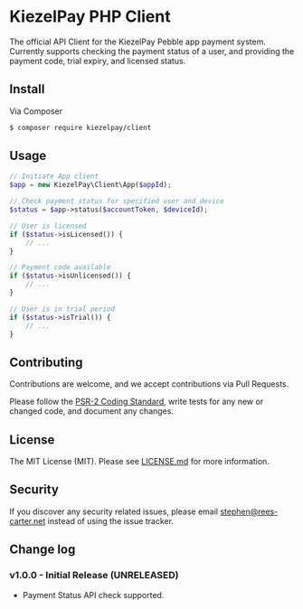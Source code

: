 # KiezelPay PHP Client

The official API Client for the KiezelPay Pebble app payment system.
Currently supports checking the payment status of a user, and providing the payment code, trial expiry, and licensed status.

## Install

Via Composer

``` bash
$ composer require kiezelpay/client
```

## Usage

``` php
// Initiate App client
$app = new KiezelPay\Client\App($appId);

// Check payment status for specified user and device
$status = $app->status($accountToken, $deviceId);

// User is licensed
if ($status->isLicensed()) {
    // ...
}

// Payment code available
if ($status->isUnlicensed()) {
    // ...
}

// User is in trial period
if ($status->isTrial()) {
    // ...
}
```

## Contributing

Contributions are welcome, and we accept contributions via Pull Requests.

Please follow the [PSR-2 Coding Standard](https://github.com/php-fig/fig-standards/blob/master/accepted/PSR-2-coding-style-guide.md),
write tests for any new or changed code, and document any changes.

## License

The MIT License (MIT). Please see [LICENSE.md](LICENSE.md) for more information.

## Security

If you discover any security related issues, please email [stephen@rees-carter.net](mailto:stephen@rees-carter.net) instead of using the issue tracker.

## Change log

### v1.0.0 - Initial Release (UNRELEASED)

- Payment Status API check supported.


